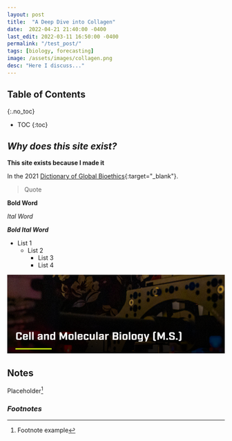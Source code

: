 ```yaml
---
layout: post
title:  "A Deep Dive into Collagen"
date:  2022-04-21 21:40:00 -0400
last_edit: 2022-03-11 16:50:00 -0400
permalink: "/test_post/"
tags: [biology, forecasting]
image: /assets/images/collagen.png
desc: "Here I discuss..."
---
```


## Table of Contents
{:.no_toc}
* TOC
{:toc}

## *Why does this site exist?*
__This site exists because I made it__

[inline_link]: https://graduateschool.colostate.edu/programs/cell-and-molecular-biology-ms/ "https://graduateschool.colostate.edu/programs/cell-and-molecular-biology-ms/"

In the 2021 [Dictionary of Global Bioethics][inline_link]{:target="_blank"}.

<!-- Comment  -->

> Quote

__Bold Word__

_Ital Word_

___Bold Ital Word___

- List 1
    - List 2
        - List 3
        - List 4


![](/assets/images/test.png)


## Notes

Placeholder[^1]

### *Footnotes*

[^1]: Footnote example
